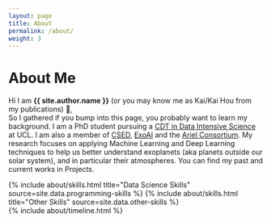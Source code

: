```yaml
---
layout: page
title: About
permalink: /about/
weight: 3
---
```


# **About Me**

Hi I am **{{ site.author.name }}** (or you may know me as Kai/Kai Hou from my publications) :wave:,<br>
So I gathered if you bump into this page, you probably want to learn my background. I am a PhD student pursuing a [CDT in Data Intensive Science](http://www.hep.ucl.ac.uk/cdt-dis/) at UCL. I am also a member of [CSED](https://www.ucl.ac.uk/space-exochemistry-data/), [ExoAI](http://exoai.eu/) and the [Ariel Consortium](https://arielmission.space/). My research focuses on applying Machine Learning and Deep Learning techniques to help us better understand exoplanets (aka planets outside our solar system), and in particular their atmospheres. You can find my past and current works in Projects. 


<div class="row">
{% include about/skills.html title="Data Science Skills" source=site.data.programming-skills %}
{% include about/skills.html title="Other Skills" source=site.data.other-skills %}
</div>

<div class="row">
{% include about/timeline.html %}
</div>